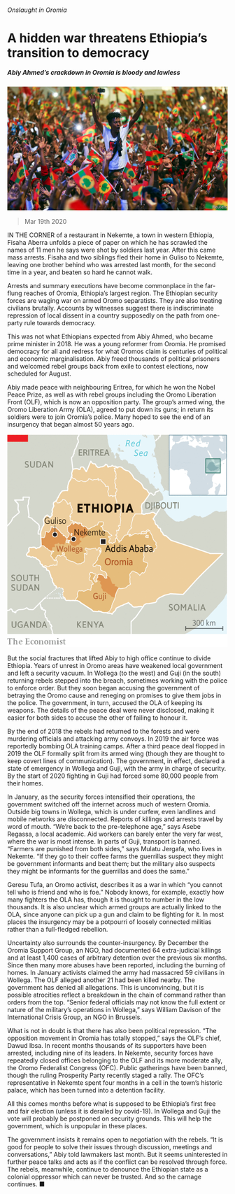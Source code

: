 ###### Onslaught in Oromia

# A hidden war threatens Ethiopia’s transition to democracy 

##### Abiy Ahmed’s crackdown in Oromia is bloody and lawless 

![image](images/20200321_MAP002_0.jpg) 

> Mar 19th 2020 

IN THE CORNER of a restaurant in Nekemte, a town in western Ethiopia, Fisaha Aberra unfolds a piece of paper on which he has scrawled the names of 11 men he says were shot by soldiers last year. After this came mass arrests. Fisaha and two siblings fled their home in Guliso to Nekemte, leaving one brother behind who was arrested last month, for the second time in a year, and beaten so hard he cannot walk.

Arrests and summary executions have become commonplace in the far-flung reaches of Oromia, Ethiopia’s largest region. The Ethiopian security forces are waging war on armed Oromo separatists. They are also treating civilians brutally. Accounts by witnesses suggest there is indiscriminate repression of local dissent in a country supposedly on the path from one-party rule towards democracy.


This was not what Ethiopians expected from Abiy Ahmed, who became prime minister in 2018. He was a young reformer from Oromia. He promised democracy for all and redress for what Oromos claim is centuries of political and economic marginalisation. Abiy freed thousands of political prisoners and welcomed rebel groups back from exile to contest elections, now scheduled for August.

Abiy made peace with neighbouring Eritrea, for which he won the Nobel Peace Prize, as well as with rebel groups including the Oromo Liberation Front (OLF), which is now an opposition party. The group’s armed wing, the Oromo Liberation Army (OLA), agreed to put down its guns; in return its soldiers were to join Oromia’s police. Many hoped to see the end of an insurgency that began almost 50 years ago.

![image](images/20200321_MAM996.png) 


But the social fractures that lifted Abiy to high office continue to divide Ethiopia. Years of unrest in Oromo areas have weakened local government and left a security vacuum. In Wollega (to the west) and Guji (in the south) returning rebels stepped into the breach, sometimes working with the police to enforce order. But they soon began accusing the government of betraying the Oromo cause and reneging on promises to give them jobs in the police. The government, in turn, accused the OLA of keeping its weapons. The details of the peace deal were never disclosed, making it easier for both sides to accuse the other of failing to honour it.

By the end of 2018 the rebels had returned to the forests and were murdering officials and attacking army convoys. In 2019 the air force was reportedly bombing OLA training camps. After a third peace deal flopped in 2019 the OLF formally split from its armed wing (though they are thought to keep covert lines of communication). The government, in effect, declared a state of emergency in Wollega and Guji, with the army in charge of security. By the start of 2020 fighting in Guji had forced some 80,000 people from their homes.

In January, as the security forces intensified their operations, the government switched off the internet across much of western Oromia. Outside big towns in Wollega, which is under curfew, even landlines and mobile networks are disconnected. Reports of killings and arrests travel by word of mouth. “We’re back to the pre-telephone age,” says Asebe Regassa, a local academic. Aid workers can barely enter the very far west, where the war is most intense. In parts of Guji, transport is banned. “Farmers are punished from both sides,” says Mulatu Jergafa, who lives in Nekemte. “If they go to their coffee farms the guerrillas suspect they might be government informants and beat them; but the military also suspects they might be informants for the guerrillas and does the same.”

Geresu Tufa, an Oromo activist, describes it as a war in which “you cannot tell who is friend and who is foe.” Nobody knows, for example, exactly how many fighters the OLA has, though it is thought to number in the low thousands. It is also unclear which armed groups are actually linked to the OLA, since anyone can pick up a gun and claim to be fighting for it. In most places the insurgency may be a potpourri of loosely connected militias rather than a full-fledged rebellion.

Uncertainty also surrounds the counter-insurgency. By December the Oromia Support Group, an NGO, had documented 64 extra-judicial killings and at least 1,400 cases of arbitrary detention over the previous six months. Since then many more abuses have been reported, including the burning of homes. In January activists claimed the army had massacred 59 civilians in Wollega. The OLF alleged another 21 had been killed nearby. The government has denied all allegations. This is unconvincing, but it is possible atrocities reflect a breakdown in the chain of command rather than orders from the top. “Senior federal officials may not know the full extent or nature of the military’s operations in Wollega,” says William Davison of the International Crisis Group, an NGO in Brussels.

What is not in doubt is that there has also been political repression. “The opposition movement in Oromia has totally stopped,” says the OLF’s chief, Dawud Ibsa. In recent months thousands of its supporters have been arrested, including nine of its leaders. In Nekemte, security forces have repeatedly closed offices belonging to the OLF and its more moderate ally, the Oromo Federalist Congress (OFC). Public gatherings have been banned, though the ruling Prosperity Party recently staged a rally. The OFC’s representative in Nekemte spent four months in a cell in the town’s historic palace, which has been turned into a detention facility.

All this comes months before what is supposed to be Ethiopia’s first free and fair election (unless it is derailed by covid-19). In Wollega and Guji the vote will probably be postponed on security grounds. This will help the government, which is unpopular in these places.

The government insists it remains open to negotiation with the rebels. “It is good for people to solve their issues through discussion, meetings and conversations,” Abiy told lawmakers last month. But it seems uninterested in further peace talks and acts as if the conflict can be resolved through force. The rebels, meanwhile, continue to denounce the Ethiopian state as a colonial oppressor which can never be trusted. And so the carnage continues. ■

